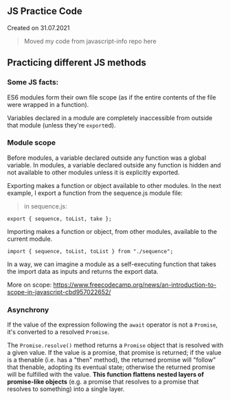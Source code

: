 
## JS Practice Code

Created on 31.07.2021

> Moved my code from javascript-info repo here

## Practicing different JS methods

### Some JS facts:

ES6 modules form their own file scope (as if the entire contents of the file were wrapped in a function).

Variables declared in a module are completely inaccessible from outside that module (unless they're `export`ed).

### Module scope

Before modules, a variable declared outside any function was a global variable. In modules, a variable declared outside any function is hidden and not available to other modules unless it is explicitly exported.

Exporting makes a function or object available to other modules. In the next example, I export a function from the sequence.js module file:

> in sequence.js:
```
export { sequence, toList, take };
```
Importing makes a function or object, from other modules, available to the current module.
```
import { sequence, toList, toList } from "./sequence";
```
In a way, we can imagine a module as a self-executing function that takes the import data as inputs and returns the export data.

More on scope: https://www.freecodecamp.org/news/an-introduction-to-scope-in-javascript-cbd957022652/

### Asynchrony

If the value of the expression following the `await` operator is not a `Promise`, it's converted to a resolved `Promise`.

The `Promise.resolve()` method returns a `Promise` object that is resolved with a given value. If the value is a promise, that promise is returned; if the value is a thenable (i.e. has a "then" method), the returned promise will "follow" that thenable, adopting its eventual state; otherwise the returned promise will be fulfilled with the value. **This function flattens nested layers of promise-like objects** (e.g. a promise that resolves to a promise that resolves to something) into a single layer.
